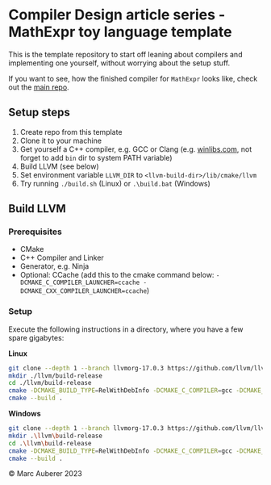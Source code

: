 # Compiler Design article series - MathExpr toy language template

This is the template repository to start off leaning about compilers and implementing one yourself, without worrying about the setup stuff.

If you want to see, how the finished compiler for `MathExpr` looks like, check out the [main repo](https://github.com/marcauberer/compiler-design-series).

## Setup steps

1. Create repo from this template
2. Clone it to your machine
3. Get yourself a C++ compiler, e.g. GCC or Clang (e.g. [winlibs.com](https://winlibs.com), not forget to add `bin` dir to system PATH variable)
4. Build LLVM (see below)
5. Set environment variable `LLVM_DIR` to `<llvm-build-dir>/lib/cmake/llvm`
6. Try running `./build.sh` (Linux) or `.\build.bat` (Windows)

## Build LLVM

### Prerequisites

- CMake
- C++ Compiler and Linker
- Generator, e.g. Ninja
- Optional: CCache (add this to the cmake command below: `-DCMAKE_C_COMPILER_LAUNCHER=ccache -DCMAKE_CXX_COMPILER_LAUNCHER=ccache`)

### Setup

Execute the following instructions in a directory, where you have a few spare gigabytes:

**Linux**
```bash
git clone --depth 1 --branch llvmorg-17.0.3 https://github.com/llvm/llvm-project llvm
mkdir ./llvm/build-release
cd ./llvm/build-release
cmake -DCMAKE_BUILD_TYPE=RelWithDebInfo -DCMAKE_C_COMPILER=gcc -DCMAKE_CXX_COMPILER=g++ -DCMAKE_CXX_FLAGS_RELWITHDEBINFO="-O2" -GNinja ../llvm
cmake --build .
```

**Windows**
```bash
git clone --depth 1 --branch llvmorg-17.0.3 https://github.com/llvm/llvm-project llvm
mkdir .\llvm\build-release
cd .\llvm\build-release
cmake -DCMAKE_BUILD_TYPE=RelWithDebInfo -DCMAKE_C_COMPILER=gcc -DCMAKE_CXX_COMPILER=g++ -DCMAKE_CXX_FLAGS_RELWITHDEBINFO="-O2" -GNinja ..\llvm
cmake --build .
```

© Marc Auberer 2023